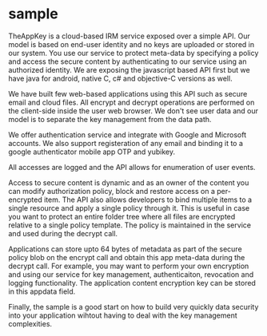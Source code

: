 # sample
TheAppKey is a cloud-based IRM service exposed over a simple API. Our model is based on end-user identity and no keys are uploaded or stored in our system. 
You use our service to protect meta-data by specifying a policy and access the secure content by authenticating to our service using an authorized identity. 
We are exposing the javascript based API first but we have java for android, native C, c# and objective-C versions as well. 

We have built few web-based applications using this API such as secure email and cloud files. All encrypt and decrypt operations are performed on the
client-side inside the user web browser. We don't see user data and our model is to separate the key management from the data path.

We offer authentication service and integrate with Google and Microsoft accounts. We also support registeration of any email and binding it to a 
google authenticator mobile app OTP and yubikey.

All accesses are logged and the API allows for enumeration of user events.

Access to secure content is dynamic and as an owner of the content you can modify authorization policy, block and restore access on a per-encrypted item.
The API also allows developers to bind multiple items to a single resource and apply a single policy through it. This is useful in case you want
to protect an entire folder tree where all files are encrypted relative to a single policy template. The policy is maintained in the service
and used during the decrypt call.

Applications can store upto 64 bytes of metadata as part of the secure policy blob on the encrypt call and obtain this app meta-data during the decrypt call.
For example, you may want to perform your own encryption and using our service for key management, authenticaiton, revocation and logging functionality.
The application content encryption key can be stored in this appdata field.

Finally, the sample is a good start on how to build very quickly data security into your application wihtout having to deal with the key management complexities.
